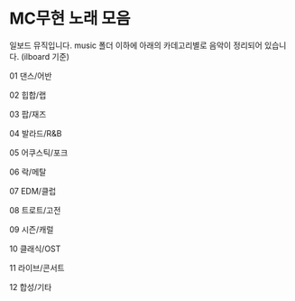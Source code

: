 # MC무현 노래 모음

일보드 뮤직입니다. music 폴더 이하에 아래의 카데고리별로 음악이 정리되어 있습니다. (ilboard 기준)

01 댄스/어반

02 힙합/랩

03 팝/재즈

04 발라드/R&B

05 어쿠스틱/포크

06 락/메탈

07 EDM/클럽

08 트로트/고전

09 시즌/캐럴

10 클래식/OST

11 라이브/콘서트

12 합성/기타